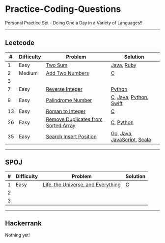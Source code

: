 # Practice-Coding-Questions
Personal Practice Set - Doing One a Day in a Variety of Languages!!

---

## Leetcode

|  # | Difficulty | Problem                                                                            | Solution                                            |
| -- | ---------- | ---------------------------------------------------------------------------------- | --------------------------------------------------- |
| 1  | Easy       | [Two Sum](leetcode/1-Easy-Two-Sum/problem.md)                                      | [Java](leetcode/1-Easy-Two-Sum/answer.java), [Ruby](leetcode/1-Easy-Two-Sum/answer.rb)|
| 2  | Medium     | [Add Two Numbers](leetcode/2-Medium-Add-Two-Numbers/problem.md)                    | [C](leetcode/2-Medium-Add-Two-Numbers/answer.c)     |
| 3  |            |                                                                                    |                                                     |
| 7  | Easy       | [Reverse Integer](leetcode/7-Easy-Reverse-Integer/problem.md)                      | [Python](leetcode/7-Easy-Reverse-Integer/answer.py) |
| 9  | Easy       | [Palindrome Number](leetcode/9-Easy-Palindrome-Number/problem.md)                  | [C](leetcode/9-Easy-Palindrome-Number/answer.c), [Java](leetcode/9-Easy-Palindrome-Number/answer.java), [Python](leetcode/9-Easy-Palindrome-Number/answer.py), [Swift](leetcode/9-Easy-Palindrome-Number/answer.swift) |
| 13 | Easy       | [Roman to Integer](leetcode/13-Easy-Roman-To-Integer/problem.md)                   | [C](leetcode/13-Easy-Roman-To-Integer/answer.c)     |
| 26 | Easy       | [Remove Duplicates from Sorted Array](leetcode/26-Easy-Remove-Duplicates-From-Sorted-Array/problem.md) | [C](leetcode/26-Easy-Remove-Duplicates-From-Sorted-Array/answer.c), [Python](leetcode/26-Easy-Remove-Duplicates-From-Sorted-Array/answer.py) |
| 35 | Easy       | [Search Insert Position](leetcode/35-Easy-Search-Insert-Position/problem.md)       |  [Go](leetcode/35-Easy-Search-Insert-Position/answer.go), [Java](leetcode/35-Easy-Search-Insert-Position/answer.java), [JavaScript](leetcode/35-Easy-Search-Insert-Position/answer.js), [Scala](leetcode/35-Easy-Search-Insert-Position/answer.scala) |

---

## SPOJ

|  # | Difficulty | Problem                                                                            | Solution                                            |
| -- | ---------- | ---------------------------------------------------------------------------------- | --------------------------------------------------- |
| 1  | Easy       | [Life, the Universe, and Everything](SPOJ/1-Life-Universe-Everything/problem.md)   | [C](SPOJ/1-Life-Universe-Everything/answer.c)       |
| 2  |            |                                                                                    |                                                     |
| 3  |            |                                                                                    |                                                     |

---

## Hackerrank
Nothing yet!
